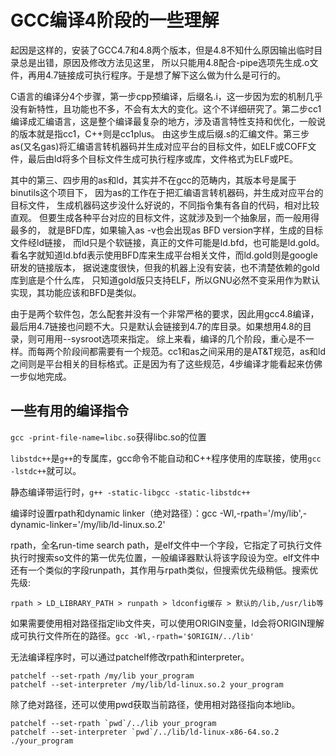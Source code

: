 # GCC编译4阶段的一些理解

起因是这样的，安装了GCC4.7和4.8两个版本，但是4.8不知什么原因输出临时目录总是出错，原因及修改方法见这里，
所以只能用4.8配合-pipe选项先生成.o文件，再用4.7链接成可执行程序。于是想了解下这么做为什么是可行的。

C语言的编译分4个步骤，第一步cpp预编译，后缀名.i，这一步因为宏的机制几乎没有新特性，且功能也不多，不会有太大的变化。这个不详细研究了。第二步cc1编译成汇编语言，这是整个编译最复杂的地方，涉及语言特性支持和优化，一般说的版本就是指cc1，C++则是cc1plus。
由这步生成后缀.s的汇编文件。第三步as(又名gas)将汇编语言转机器码并生成对应平台的目标文件，如ELF或COFF文件，最后由ld将多个目标文件生成可执行程序或库，文件格式为ELF或PE。

其中的第三、四步用的as和ld，其实并不在gcc的范畴内，其版本号是属于binutils这个项目下，
因为as的工作在于把汇编语言转机器码，并生成对应平台的目标文件，
生成机器码这步没什么好说的，不同指令集有各自的代码，相对比较直观。
但要生成各种平台对应的目标文件，这就涉及到一个抽象层，而一般用得最多的，
就是BFD库，如果输入as -v也会出现as BFD version字样，生成的目标文件经ld链接，
而ld只是个软链接，真正的文件可能是ld.bfd，也可能是ld.gold。
看名字就知道ld.bfd表示使用BFD库来生成平台相关文件，而ld.gold则是google研发的链接版本，
据说速度很快，但我的机器上没有安装，也不清楚依赖的gold库到底是个什么库，
只知道gold版只支持ELF，所以GNU必然不变采用作为默认实现，其功能应该和BFD是类似。

由于是两个软件包，怎么配套并没有一个非常严格的要求，因此用gcc4.8编译，最后用4.7链接也问题不大。只是默认会链接到4.7的库目录。如果想用4.8的目录，则可用用--sysroot选项来指定。
综上来看，编译的几个阶段，重心是不一样。而每两个阶段间都需要有一个规范。cc1和as之间采用的是AT&T规范，as和ld之间则是平台相关的目标格式。正是因为有了这些规范，4步编译才能看起来仿佛一步似地完成。

一些有用的编译指令
--
`gcc -print-file-name=libc.so`获得libc.so的位置

`libstdc++`是`g++`的专属库，gcc命令不能自动和C++程序使用的库联接，使用`gcc -lstdc++`就可以。

静态编译带运行时，`g++ -static-libgcc -static-libstdc++`

编译时设置rpath和dynamic linker（绝对路径）：gcc -Wl,-rpath='/my/lib',-dynamic-linker='/my/lib/ld-linux.so.2'

rpath，全名run-time search path，是elf文件中一个字段，它指定了可执行文件执行时搜索so文件的第一优先位置，一般编译器默认将该字段设为空。elf文件中还有一个类似的字段runpath，其作用与rpath类似，但搜索优先级稍低。搜索优先级:

`rpath > LD_LIBRARY_PATH > runpath > ldconfig缓存 > 默认的/lib,/usr/lib等`

如果需要使用相对路径指定lib文件夹，可以使用ORIGIN变量，ld会将ORIGIN理解成可执行文件所在的路径。`gcc -Wl,-rpath='$ORIGIN/../lib'`

无法编译程序时，可以通过patchelf修改rpath和interpreter。

```
patchelf --set-rpath /my/lib your_program
patchelf --set-interpreter /my/lib/ld-linux.so.2 your_program
```

除了绝对路径，还可以使用pwd获取当前路径，使用相对路径指向本地lib。

```
patchelf --set-rpath `pwd`/../lib your_program
patchelf --set-interpreter `pwd`/../lib/ld-linux-x86-64.so.2 ./your_program
```
